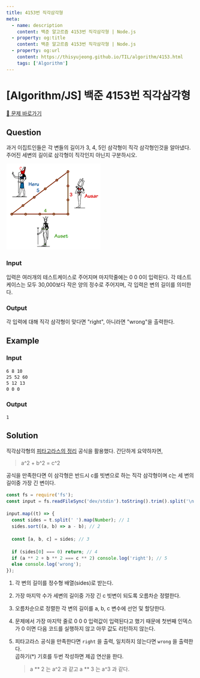 ```yaml
---
title: 4153번 직각삼각형
meta:
  - name: description
    content: 백준 알고르즘 4153번 직각삼각형 | Node.js
  - property: og:title
    content: 백준 알고르즘 4153번 직각삼각형 | Node.js
  - property: og:url
    content: https://thisyujeong.github.io/TIL/algorithm/4153.html
    tags: ['Algorithm']
---
```


# [Algorithm/JS] 백준 4153번 직각삼각형

[🔗 문제 바로가기](https://www.acmicpc.net/problem/4153)

## Question

과거 이집트인들은 각 변들의 길이가 3, 4, 5인 삼각형이 직각 삼각형인것을 알아냈다. 주어진 세변의 길이로 삼각형이 직각인지 아닌지 구분하시오.

<img src="../../.vuepress/public/image/algorithm-4153.gif" />

### Input

입력은 여러개의 테스트케이스로 주어지며 마지막줄에는 0 0 0이 입력된다. 각 테스트케이스는 모두 30,000보다 작은 양의 정수로 주어지며, 각 입력은 변의 길이를 의미한다.

### Output

각 입력에 대해 직각 삼각형이 맞다면 "right", 아니라면 "wrong"을 출력한다.

## Example

### Input

```
6 8 10
25 52 60
5 12 13
0 0 0
```

### Output

```
1
```

## Solution

직각삼각형의 [피타고라스의 정리](https://ko.wikipedia.org/wiki/%ED%94%BC%ED%83%80%EA%B3%A0%EB%9D%BC%EC%8A%A4_%EC%A0%95%EB%A6%AC) 공식을 활용했다. 간단하게 요약하자면,

> a^2 + b^2 = c^2

공식을 만족한다면 이 삼각형은 반드시 c를 빗변으로 하는 직각 삼각형이며 c는 세 변의 길이중 가장 긴 변이다.

```js
const fs = require('fs');
const input = fs.readFileSync('dev/stdin').toString().trim().split('\n');

input.map((t) => {
  const sides = t.split(' ').map(Number); // 1
  sides.sort((a, b) => a - b); // 2

  const [a, b, c] = sides; // 3

  if (sides[0] === 0) return; // 4
  if (a ** 2 + b ** 2 === c ** 2) console.log('right'); // 5
  else console.log('wrong');
});
```

1.  각 변의 길이를 정수형 배열(sides)로 받는다.

2.  가장 마지막 수가 세변의 길이중 가장 긴 c 빗변이 되도록 오름차순 정렬한다.

3.  오름차순으로 정렬한 각 변의 길이를 a, b, c 변수에 선언 및 할당한다.

4.  문제에서 가장 마지막 줄로 0 0 0 입력값이 입력된다고 했기 때문에 첫번째 인덱스가 0 이면 다음 코드를 실행하지 않고 아무 값도 리턴하지 않는다.

5.  피타고라스 공식을 만족한다면 `right` 을 출력, 일치하지 않는다면 `wrong` 을 출력한다.    
    곱하기(\*) 기호를 두번 작성하면 제곱 연산을 한다.
    > a ** 2 는 a^2 과 같고
    a ** 3 는 a^3 과 같다.
